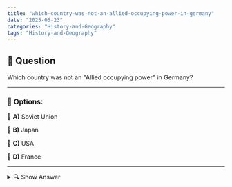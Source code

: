 ```yaml
---
title: "which-country-was-not-an-allied-occupying-power-in-germany"
date: "2025-05-23"
categories: "History-and-Geography"
tags: "History-and-Geography"
---
```


## 📌 **Question**

Which country was not an "Allied occupying power" in Germany?



---

### 📝 **Options:**

🔘 **A)** Soviet Union

🔘 **B)** Japan

🔘 **C)** USA

🔘 **D)** France

---

<details>
  <summary>🔍 Show Answer</summary>

  <p>
💡  <b>Correct Answer:</b>  b
  </p>
  <p>
    📖<b>Explanation:</b>
    
  </p>
</details>
